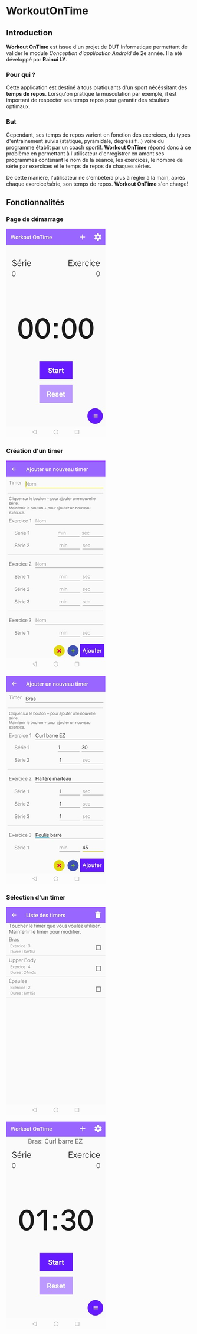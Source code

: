 # WorkoutOnTime

## Introduction

**Workout OnTime** est issue d'un projet de DUT Informatique permettant de valider le module *Conception d'application Android* de 2e année. Il a été développé par __Rainui LY__.

### Pour qui ?

Cette application est destiné à tous pratiquants d'un sport nécéssitant des **temps de repos**. Lorsqu'on pratique la musculation par exemple, il est important de respecter ses temps repos pour garantir des résultats optimaux. 

### But

Cependant, ses temps de repos varient en fonction des exercices, du types d'entrainement suivis (statique, pyramidale, dégressif...) voire du programme établit par un coach sportif. **Workout OnTime** répond donc à ce problème en permettant à l'utilisateur d'enregistrer en amont ses programmes contenant le nom de la séance, les exercices, le nombre de série par exercices et le temps de repos de chaques séries.

De cette manière, l'utilisateur ne s'embêtera plus à régler à la main, après chaque exercice/série, son temps de repos. **Workout OnTime** s'en charge!

## Fonctionnalités

### Page de démarrage

![Page lors de l'ouverture](screenshots/page-accueil.jpg)

### Création d'un timer

![Formulaire de création](screenshots/create-timer.jpg)

![Formulaire de création rempli](screenshots/chargement-timer-filled.jpg)

### Sélection d'un timer

![Liste des timers créés](screenshots/chargement-timers.jpg)

![Timer sélectionné](screenshots/bras-charge.jpg)






